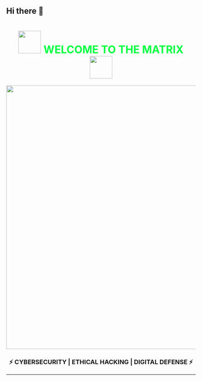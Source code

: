 ## Hi there 👋
<h1 align="center">
  <img src="https://i.imgur.com/nKcU7LX.gif" width="60" />
  <span style="color:#00FF41;">WELCOME TO THE MATRIX</span>
  <img src="https://i.imgur.com/nKcU7LX.gif" width="60" />
</h1>

<p align="center">
  <img src="https://i.imgur.com/8yZpH5T.gif" width="700"/>
</p>

<h3 align="center"><b>⚡ CYBERSECURITY | ETHICAL HACKING | DIGITAL DEFENSE ⚡</b></h3>

---

